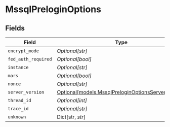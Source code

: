 # MssqlPreloginOptions


## Fields

| Field                                                                                                | Type                                                                                                 | Required                                                                                             | Description                                                                                          |
| ---------------------------------------------------------------------------------------------------- | ---------------------------------------------------------------------------------------------------- | ---------------------------------------------------------------------------------------------------- | ---------------------------------------------------------------------------------------------------- |
| `encrypt_mode`                                                                                       | *Optional[str]*                                                                                      | :heavy_minus_sign:                                                                                   | N/A                                                                                                  |
| `fed_auth_required`                                                                                  | *Optional[bool]*                                                                                     | :heavy_minus_sign:                                                                                   | N/A                                                                                                  |
| `instance`                                                                                           | *Optional[str]*                                                                                      | :heavy_minus_sign:                                                                                   | N/A                                                                                                  |
| `mars`                                                                                               | *Optional[bool]*                                                                                     | :heavy_minus_sign:                                                                                   | N/A                                                                                                  |
| `nonce`                                                                                              | *Optional[str]*                                                                                      | :heavy_minus_sign:                                                                                   | N/A                                                                                                  |
| `server_version`                                                                                     | [Optional[models.MssqlPreloginOptionsServerVersion]](../models/mssqlpreloginoptionsserverversion.md) | :heavy_minus_sign:                                                                                   | N/A                                                                                                  |
| `thread_id`                                                                                          | *Optional[int]*                                                                                      | :heavy_minus_sign:                                                                                   | N/A                                                                                                  |
| `trace_id`                                                                                           | *Optional[str]*                                                                                      | :heavy_minus_sign:                                                                                   | N/A                                                                                                  |
| `unknown`                                                                                            | Dict[str, *str*]                                                                                     | :heavy_minus_sign:                                                                                   | N/A                                                                                                  |